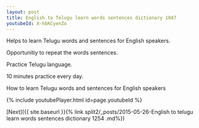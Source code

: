 ```yaml
---
layout: post
title: English to Telugu learn words sentences dictionary 1047 
youtubeId: X-hbKCyenZo
---
```

 
 
Helps to learn Telugu words and sentences for English speakers.

Opportunitiy to repeat the words sentences. 

Practice Telugu language. 
 
10 minutes practice every day. 
 
How to learn Telugu words and sentences for English speakers 
 
{% include youtubePlayer.html id=page.youtubeId %}
 
 
[Next]({{ site.baseurl }}{% link  split2/_posts/2015-05-26-English to telugu learn words sentences dictionary 1254 .md%})
 
